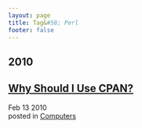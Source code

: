 ```yaml
---
layout: page
title: Tag&#58; Perl
footer: false
---
```


<div id="blog-archives" class="category">
<h2>2010</h2>

<article>
<h1><a href="/2010/02/13/why-should-i-use-cpan/index.html">Why Should I Use CPAN?</a></h1>
<time datetime="2010-02-13T00:00:00-06:00" pubdate><span class='month'>Feb</span> <span class='day'>13</span> <span class='year'>2010</span></time>
<footer>
<span class="categories">posted in 
<a href='/categories/computers/'>Computers</a></span>
</footer>
</article>
</div>
